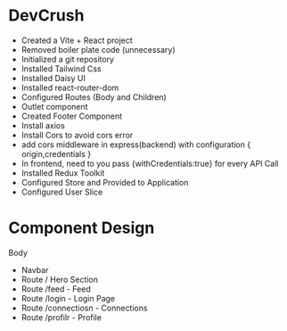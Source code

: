 # DevCrush 

- Created a Vite + React project
- Removed boiler plate code (unnecessary)
- Initialized a git repository
- Installed Tailwind Css
- Installed Daisy UI
- Installed react-router-dom
- Configured Routes (Body and Children)
- Outlet component
- Created Footer Component
- Install axios
- Install Cors to avoid cors error
- add cors middleware in express(backend) with configuration
     {
        origin,credentials
     }
- In frontend, need  to you pass {withCredentials:true} for every API Call
- Installed Redux Toolkit
- Configured Store and Provided to Application
- Configured User Slice






# Component Design

Body
 - Navbar
 - Route / Hero Section
 - Route /feed - Feed
 - Route /login - Login Page
 - Route /connectiosn - Connections
 - Route /profilr - Profile